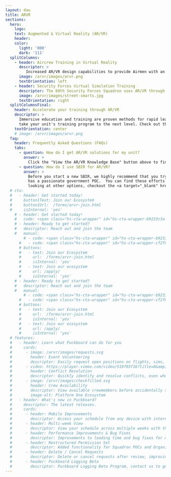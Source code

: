```yaml
---
layout: dau
title: ARVR
sections:
  hero:
    logo: 
    text: Augmented & Virtual Reality (AR/VR)
    header: 
    color:
      light: '000'
      dark: '111'
  splitColumns:
    - header: Aircrew Training in Virtual Reality
      descriptor: >
         Increased AR/VR design capabilities to provide Airmen with an advanced platform to design and execute complex AR/VR training simulations. They have developed an emergency escape testing program, virtual loadmaster preflight checklist and a 360 degree AR (Aerial Refueling) instructional video.
      image: /arvr/images/arvr.png
      textOrientation: left
    - header: Security Forces Virtual Simulation Training
      descriptor: The 60th Security Forces Squadron uses AR/VR through an AFWERX SBIR company to build virtual training scenarios that allows security forces members to train/develop situational experiences in a controlled environment.  
      image: /arvr/images/street-smarts.jpg
      textOrientation: right
  splitColumnsFinal:
    header: Accelerate your training through AR/VR
    descriptor: >
      Immersive education and training are proven methods for rapid learning & knowledge retention.  AR/VR solutions are designed to
      take your unit's training program to the next level. Check out the FAQ's for more information.
    textOrientation: center
    # image: /arvr/images/arvr.png
  faq:
    header: Frequently Asked Questions (FAQs)
    tabs:
      - question: How do I get AR/VR solutions for my unit?
        answer: >
          Click the "View the AR/VR Knowledge Base" button above to find contact information, best practices, and existing contracts.  Once you are ready, feel free to contact one of the team members there to get going! 
      - question: How do I use SBIR for AR/VR?
        answer: >
          Before you start a new SBIR, we highly recommend that you try to team up to scale an existing effort that has proven success & that
          has a passionate government POC.  You can find these efforts from the <b>View the AR/VR Knowledge Base</b> button above!  If you want to keep
          looking at other options, checkout the <a target="_blank" href=/sbir/>AFWERX SBIR page</a> and the <a target="_blank" href=/arvr-sbir-list/>AFWERX AR/VR SBIR Companies</a> list, and feel to reachout to any of these companies.  When you feel like you are ready to move forward, come by during the Phoenix Spark walk-in hours on Fridays afteroons & we can talk next steps!
  # cta:
  #   - header: Get started today!
  #     button1Text: Join our Ecosystem
  #     button1Url:  /forms/arvr-join.html
  #     isInternal: 'yes'
    # - header: Get started today!
    #   code: <span class="hs-cta-wrapper" id="hs-cta-wrapper-b9233c3a-1d44-4eaf-90c3-afac83dc04ad"><span class="hs-cta-node hs-cta-b9233c3a-1d44-4eaf-90c3-afac83dc04ad" id="hs-cta-b9233c3a-1d44-4eaf-90c3-afac83dc04ad"><!--[if lte IE 8]><div id="hs-cta-ie-element"></div><![endif]--><a href="https://cta-redirect.hubspot.com/cta/redirect/19681065/b9233c3a-1d44-4eaf-90c3-afac83dc04ad"  target="_blank" ><img class="hs-cta-img" id="hs-cta-img-b9233c3a-1d44-4eaf-90c3-afac83dc04ad" style="border-width:0px;" src="https://no-cache.hubspot.com/cta/default/19681065/b9233c3a-1d44-4eaf-90c3-afac83dc04ad.png"  alt="Join our Ecosystem"/></a></span><script charset="utf-8" src="https://js.hscta.net/cta/current.js"></script><script type="text/javascript"> hbspt.cta.load(19681065, 'b9233c3a-1d44-4eaf-90c3-afac83dc04ad', {"region":"na1"}); </script></span>
    # - header: Ready to get started?
    #   descriptor: Reach out and join the team
    #   manual:
        # - code: <span class="hs-cta-wrapper" id="hs-cta-wrapper-b9233c3a-1d44-4eaf-90c3-afac83dc04ad"><span class="hs-cta-node hs-cta-b9233c3a-1d44-4eaf-90c3-afac83dc04ad" id="hs-cta-b9233c3a-1d44-4eaf-90c3-afac83dc04ad"><!--[if lte IE 8]><div id="hs-cta-ie-element"></div><![endif]--><a href="https://cta-redirect.hubspot.com/cta/redirect/19681065/b9233c3a-1d44-4eaf-90c3-afac83dc04ad"  target="_blank" ><img class="hs-cta-img" id="hs-cta-img-b9233c3a-1d44-4eaf-90c3-afac83dc04ad" style="border-width:0px;" src="https://no-cache.hubspot.com/cta/default/19681065/b9233c3a-1d44-4eaf-90c3-afac83dc04ad.png"  alt="Join our Ecosystem"/></a></span><script charset="utf-8" src="https://js.hscta.net/cta/current.js"></script><script type="text/javascript"> hbspt.cta.load(19681065, 'b9233c3a-1d44-4eaf-90c3-afac83dc04ad', {"region":"na1"}); </script></span>
      #   - code: <span class="hs-cta-wrapper" id="hs-cta-wrapper-cf2f09b5-3738-4b19-b3b4-ae58b894d9ea"><span class="hs-cta-node hs-cta-cf2f09b5-3738-4b19-b3b4-ae58b894d9ea" id="hs-cta-cf2f09b5-3738-4b19-b3b4-ae58b894d9ea"><!--[if lte IE 8]><div id="hs-cta-ie-element"></div><![endif]--><a href="https://cta-redirect.hubspot.com/cta/redirect/19681065/cf2f09b5-3738-4b19-b3b4-ae58b894d9ea" ><img class="hs-cta-img" id="hs-cta-img-cf2f09b5-3738-4b19-b3b4-ae58b894d9ea" style="border-width:0px;" src="https://no-cache.hubspot.com/cta/default/19681065/cf2f09b5-3738-4b19-b3b4-ae58b894d9ea.png"  alt="View the AR/VR Knowledge Base"/></a></span><script charset="utf-8" src="https://js.hscta.net/cta/current.js"></script><script type="text/javascript"> hbspt.cta.load(19681065, 'cf2f09b5-3738-4b19-b3b4-ae58b894d9ea', {"region":"na1"}); </script></span>
      # buttons:
      #   - text: Join our Ecosystem
      #     url:  /forms/arvr-join.html
      #     isInternal: 'yes'
      #   - text: Join our ecosystem
      #     url: /apply/
      #     isInternal: 'yes'
    # - header: Ready to get started?
    #   descriptor: Reach out and join the team
    #   manual:
        # - code: <span class="hs-cta-wrapper" id="hs-cta-wrapper-b9233c3a-1d44-4eaf-90c3-afac83dc04ad"><span class="hs-cta-node hs-cta-b9233c3a-1d44-4eaf-90c3-afac83dc04ad" id="hs-cta-b9233c3a-1d44-4eaf-90c3-afac83dc04ad"><!--[if lte IE 8]><div id="hs-cta-ie-element"></div><![endif]--><a href="https://cta-redirect.hubspot.com/cta/redirect/19681065/b9233c3a-1d44-4eaf-90c3-afac83dc04ad"  target="_blank" ><img class="hs-cta-img" id="hs-cta-img-b9233c3a-1d44-4eaf-90c3-afac83dc04ad" style="border-width:0px;" src="https://no-cache.hubspot.com/cta/default/19681065/b9233c3a-1d44-4eaf-90c3-afac83dc04ad.png"  alt="Join our Ecosystem"/></a></span><script charset="utf-8" src="https://js.hscta.net/cta/current.js"></script><script type="text/javascript"> hbspt.cta.load(19681065, 'b9233c3a-1d44-4eaf-90c3-afac83dc04ad', {"region":"na1"}); </script></span>
      #   - code: <span class="hs-cta-wrapper" id="hs-cta-wrapper-cf2f09b5-3738-4b19-b3b4-ae58b894d9ea"><span class="hs-cta-node hs-cta-cf2f09b5-3738-4b19-b3b4-ae58b894d9ea" id="hs-cta-cf2f09b5-3738-4b19-b3b4-ae58b894d9ea"><!--[if lte IE 8]><div id="hs-cta-ie-element"></div><![endif]--><a href="https://cta-redirect.hubspot.com/cta/redirect/19681065/cf2f09b5-3738-4b19-b3b4-ae58b894d9ea" ><img class="hs-cta-img" id="hs-cta-img-cf2f09b5-3738-4b19-b3b4-ae58b894d9ea" style="border-width:0px;" src="https://no-cache.hubspot.com/cta/default/19681065/cf2f09b5-3738-4b19-b3b4-ae58b894d9ea.png"  alt="View the AR/VR Knowledge Base"/></a></span><script charset="utf-8" src="https://js.hscta.net/cta/current.js"></script><script type="text/javascript"> hbspt.cta.load(19681065, 'cf2f09b5-3738-4b19-b3b4-ae58b894d9ea', {"region":"na1"}); </script></span>
      # buttons:
      #   - text: Join our Ecosystem
      #     url:  /forms/arvr-join.html
      #     isInternal: 'yes'
      #   - text: Join our ecosystem
      #     url: /apply/
      #     isInternal: 'yes'
  # features:
  #   - header: Learn what Puckboard can do for you
  #     cards:
  #      - image: /arvr/images/requests.svg
  #        header: Event Volunteering
  #        descriptor: Easily request open positions on flights, sims, or ground events from your personal device, anywhere in the world...without needing a lengthy text chain to your schedulers.
  #      - video: https://player.vimeo.com/video/519703716?title=0&amp;byline=0&amp;portrait=0&amp;badge=0&amp;autopause=0&amp;player_id=0&amp;app_id=58479
  #        header: Conflict Resolution
  #        descriptor: Quickly identify and resolve conflicts, even when crewmembers are scheduled separately by two different organizations.
  #      - image: /arvr/images/checkfilled.svg
  #        header: Crew Availability
  #        descriptor: View available crewmembers before accidentally scheduling someone for two flights at the same time.
  #        image-alt: Platform One Ecosystem
  #   - header: What's new in Puckboard?
  #     descriptor: The latest releases.
  #     cards:
  #      - header: Mobile Improvements
  #        descriptor: Access your schedule from any device with internet connection, make requests, and approve them all on your phone. 
  #      - header: Multi-week View
  #        descriptor: View your schedule across multiple weeks with the click of a button, with easy filters available to view by personnel or event type.
  #      - header: Performance Improvements & Bug Fixes
  #        descriptor: Improvements to loading time and bug fixes for multiple features. 
  #      - header: Restructured Permission Set
  #        descriptor: Added functionality for Squadron POCs and Organizational Admins, with greater flexibility to scale fast and securely.
  #      - header: Delete / Cancel Requests
  #        descriptor: Delete or cancel requests after review, improving communications within your squadron. 
  #      - header: Puckboard Logging Beta
  #        descriptor: Puckboard Logging Beta Program, contact us to get involved!
---
```

